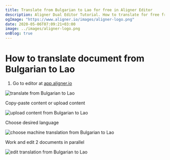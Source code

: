 ```yaml
---
title: Translate from Bulgarian to Lao for free in Aligner Editor
description: Aligner Dual Editor Tutorial. How to translate for free from Bulgarian to Lao. Aligner is multilingual document management platform. 
ogImage: "https://www.aligner.io/images/aligner-logo.png"
date: 2020-05-06T07:09:21+03:00
image: ../images/aligner-logo.png
onBlog: true
---
```


# How to translate document from Bulgarian to Lao

1. Go to editor at [app.aligner.io](https://app.aligner.io "Aligner App web page")

![translate from Bulgarian to Lao](../aligner-blank-editor.png "translate from Bulgarian to Lao")

Copy-paste content or upload content

![upload content from Bulgarian to Lao](../aligner-uploaded-document.png "upload content from Bulgarian to Lao")

Choose desired language

![choose machine translation from Bulgarian to Lao](../aligner-language-dropdown.png "choose machine translation from Bulgarian to Lao")

Work and edit 2 documents in parallel

![edit translation from Bulgarian to Lao](../aligner-double-sitded-editor.png "edit translation from Bulgarian to Lao")

